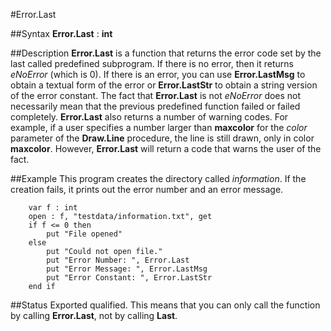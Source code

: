 
#Error.Last

##Syntax
**Error.Last** : **int**



##Description
**Error.Last** is a function that returns the error code set by the last called predefined subprogram. If there is no error, then it returns _eNoError_ (which is 0). If there is an error, you can use **Error.LastMsg** to obtain a textual form of the error or **Error.LastStr** to obtain a string version of the error constant.
The fact that **Error.Last** is not _eNoError_ does not necessarily mean that the previous predefined function failed or failed completely. **Error.Last** also returns a number of warning codes. For example, if a user specifies a number larger than **maxcolor** for the _color_ parameter of the **Draw.Line** procedure, the line is still drawn, only in color **maxcolor**. However, **Error.Last** will return a code that warns the user of the fact.



##Example
This program creates the directory called _information_. If the creation fails, it prints out the error number and an error message.


        var f : int
        open : f, "testdata/information.txt", get
        if f <= 0 then
            put "File opened"
        else
            put "Could not open file."
            put "Error Number: ", Error.Last
            put "Error Message: ", Error.LastMsg
            put "Error Constant: ", Error.LastStr
        end if
##Status
Exported qualified.
This means that you can only call the function by calling **Error.Last**, not by calling **Last**.


